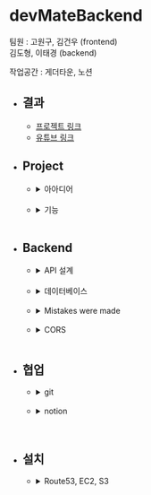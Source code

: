 # devMateBackend

팀원 : 고원구, 김건우 (frontend)   
김도형, 이태경 (backend)   

작업공간 : 게더타운, 노션

* ## 결과
    * [프로젝트 링크](http://www.devmate.org/)
    * [유튜브 링크](https://www.youtube.com/watch?v=iSRJttPh7XU)
      <br>

* ## Project
    * <details>
      <summary>아아디어</summary>
      <br>

      향해99 2기 동기들의 숫자는 대략 130명,   
      하지만 이중에 20명도 알지 못하고 있어,   
      서로를 더 알기위해 만든 미니프로젝트입니다.   
      개발자를 뜻하는 'Dev"   
      동료를 뜻하는 "Mate"를 합쳐    
      프로젝트명 Dev-Mate로 정하였습니다.
      </details>
      <br>

    * <details>
      <summary>기능</summary>
      <br>
      
        * 회원가입/회원수정
        * 회원 이미지 S3 저장
        * 로그인/로그아웃   
          (SPRING SECURITY JSESSIONID)
        * 회원 조회  
        * 회원에게 좋아요/댓글 작성
        * 댓글 삭제

      </details>
      <br>

* ## Backend
    * <details>
      <summary>API 설계</summary>
        <br>
      
        /api
        * /user
            * method = POST
            * request = {username:"아이디",
              password:"비밀번호",
              name: "강호동",
              skill : "REACT",
              introduce : "안녕하세요!", image_url: "www.aws.s3.img.jpg"}
            * response = {res: true/false, msg: "회원가입이 성공하였습니다."}
            * 기능 = 회원가입
            
        * /user
          * method = GET
          * response = {res:true/false,
            msg: "회원이 조회되었습니다.",
            result: [ { id: user.id , name: user.name , skill: user.skill , introduce: user.introduce , image_url: user.image_url } , .... ]}
          * 기능 = 모든 회원을 조회합니다.

        * /user/{user_id}
          * method = GET
          * response = {res:true/false, msg: "단일 회원이 조회되었습니다.", result: {id: user.id , name: user.name , skill: user.skill , introduce: user.introduce , image_url: user.image_url, comments: [{author_id:author.id, content: comment.content, modified_at: localdatetime, created_at: localdatetime}, ... ] } }
          * 기능 = 단일 회원을 조회합니다.
            
        * /user?user_id={중복확인 아이디}
            * method = GET
            * request = ?user_id={중복확인 아이디}
            * response = {res=true/false, msg="아이디가 중복되었습니다."}
            * 기능 = 회원 가입 전 중복확인

        * /user/image
            * method = POST (multipartform / form)
            * request = {file : image}
            * response = {res=true/false, msg="이미지가 서버에 저장되었습니다.", image_url="www.aws.s3.img.jpg"}
            * 기능 = S3에 업로드된 이미지 저장, url 반환

        * /user/login
            * method = POST (form)
            * request = {username:아이디", password:"비밀번호"}
            * response = redirect "/"
            * 기능 = 스프링 부트 로그인
          
        * /comment?user_id={조회 유저}
          * method = GET
          * request = ?user_id={조회 유저}
          * response = {res: true/false, result:{author_id:comment.author_id, contents:comment.contents}
          * 기능 = 특정 유저의 모든 댓글 조회
          
        * /comment
          * method = POST
          * request = {contents: "댓글내용" ,
            user_id: "댓글이 달린사람의 id
            username: "댓글을 단 사람의 이름"}
          * response = {res: true/false, msg: "댓글이 작성되었습니다."}
          * 기능 = 댓글 작성

        * /comment/{comment_id}
          * method = DELETE
          * response = {res: true/false, msg: "삭제되었습니다."}
          * 기능 = 댓글 삭제

        * /comment
          * method = PATCH
          * request = {contents:"댓글내용"}
          * response = {res: true/false, msg: "수정되었습니다."}
          * 기능 = 댓글 수정

        * /likes
          * method = POST
          * request = {user_id: "좋아요가 달린사람 id"}
          * response = {res: true/false, msg: "좋아요가 작성되었습니다."}
          * 기능 = 좋아요 작성

        * /likes/{like_id}
          * method = DELETE
          * response = {res: true/false, msg: "좋아요가 삭제되었습니다."}
          * 기능 = 좋아요 삭제

    </details>
    <br>

    * <details>
      <summary>데이터베이스</summary>
        <br>

        * dev_mate
            * user
                * id = long
                * username = string
                * password = string
                * name = string
                * skill = enum(string)
                * introduce = string
                * image_url = sring
                * created_at = localDateTime
                * modified_at = localDateTime
            * comment
                * id = long
                * user_id = long
                * author_id = long
                * content = string
                * created_at = localDateTime
                * modified_at = localDateTime
            * likes
                * id = long
                * user_id = long
                * author_id = long
                * created_at = localDateTime
                * modified_at = localDateTime
    
    </details>
    <br>

    * <details>
      <summary>Mistakes were made</summary>  
      <br>
      
      다음은 저희 프로젝트의 데이터베이스를 fk와 pk로 간략화한 사진입니다.   
      
      ![](img/simplified_database.PNG)   
      
      논리적인 맥락에서는 이 관계는 성립할 수 있습니다.   
      저희의 서비스는 사람에게 댓글이나 좋아요를 하는 서비스입니다.   
      comment 는 작성자와 작성당한 사람이 동시에 필요합니다.    
      댓글을 쓴 사람과 댓글이 달린 사람입니다.   
         
      데이터베이스의 맥락에서도 이 관계는 성립할 수 있습니다.   
      2중 1:N 의 구조는 잘 알려져 있지 않지만 충분히 가능하다는 [stack overflow 문서입니다.](https://stackoverflow.com/questions/29356807/is-it-acceptable-to-have-2-one-to-many-relationships-between-2-tables)   
      실제 데이터베이스에 넣거나 받을 때에도 문제가 되지는 않았습니다.   
      
      다만 정말 큰 문제는 json 으로 받을 때의 recursion 에 있었습니다.   
      
      jackson recursion 에러가 발생하면    
      @jsonIgnore, @jsonIdentityInfo, @ jsonManagedReference 쓰면 되는거 야냐?   
      하실 수 있으시지만 그렇게 단순한 문제가 아니였습니다... ㅜㅜ   
      
      <br>
      
      예를 들어 댓글을 받는 경우   
      메인 페이지는   
      array[user] -> array[comment] -X> user    
      모든 유저들의 array -> 각각 유저들에게 작성된 comment array -X> 각각 comment 를 작성한 user     
      위에서 표현된 -X> 는 연결을 끊는다는 의미로   
      @jsonIgnore, @jsonIdentityInfo, @ jsonManagedReference 중 아무것이나 사용하셔도 됩니다.   
      
      메인 페이지의 경우 연결을 끊어낼 수 있습니다.   
      메인 페이지에서 받는 정보가 comment 의 갯수만 필요해서 array[comment] 만 있어도 되기 때문입니다.   
      
      ![](img/connection_comment_count.PNG)   
      메인에서 필요한 array[comment].length    
      
      <br>
      
      하지만 user 페이지의 경우 어떨까요?    
      
      ![](img/connection_comment.PNG)    
      댓글에는 user의 정보가 포함되어야 합니다.    
      
      유저 정보 -> 유저들에게 작성된 comment array -> 각각 comment 를 작성한 user 정보   
      의 연결관계가 정의되어야 합니다.   
      즉 user -> comment -> user 로 한번의 루프가 일어나야 한다는 것입니다.   
      그럼 user -> comment -> user -> comment -> user -> comment ... 지옥이 시작됩니다.   
      
      이는 @json annotation 들로는 해결할 수 없습니다.   
      뒤의 연결관계를 끊어내면, 앞의 연결관계가 끊어지게 됩니다.   
      즉   
      user -> comment -> user -X> comment 가 되면         
      user -X> comment -> user -X> comment 가 됩니다.    
      
      <br>
      
      따끈따끈 새로나온 @jsonView 로도 해결이 불가능합니다.      
      @jsonView 는 @controller 의 request 마다 어떤 결과는 표시하고 어떤 결과는 나타내지 않는 기능입니다.    
      
      메인과 상세페이지의 json 표시 결과를 다르게 하면 되지 않을까 생각 하였지만,    
      상세 페이지는 메인 페이지와 아무런 관계가 없는 독자적인 문제였습니다.   

      아무리 메인 페이지와 상세 페이지를 구별해도 결국은   
      user -> comment -> user -X> comment 문제가 된다는 의미입니다.   

      <br>
      
      생각해본 해결책    
      
      처음 생각해본 해결책은 jsonIdentityInfo 에 다중 결과를 반환하는 것이였습니다.   
      그러나 바로 다중 결과 반환이 불가능하다는 것을 알게 되었습니다. ㅋㅋㅋㅋ
      
      그 다음으로 생각해본 방법은   
      identityInfo 로 받은 user 의 아이디로 query 를 날려 결과에 반환하는 것이였습니다.   
      그러나 이 방법은 전혀 최적화되어 있지 않습니다.      
      댓글이 많은 회원의 경우 각 댓글을 단 사람의 정보를 database 에서 받아와야 합니다.   
      
      생각을 이어가던 중 제가 도달한 결론을 먼저 말씀드리면   
      1. post 테이블을 만든다.
      2. jpql 을 직접 작성한다.
        
      이 방법들은 전혀 전문가의 입에서 나오는 소리가 아닌,    
      초보자의 고찰일 뿐입니다. 이것을 정답으로는 생각해주지 마세요.      
      방법은 이것보다 훨씬 많을 것입니다.    
      
      우선 a는   
      
      ![](img/with_post_table.PNG)    
    
      post 라는 table 을 만들어 jackson recursion 을 피하는 방법입니다.    
    
      post 라는 table 이 생긴다면   
      메인페이지의 경우   
      
      array[post] -> array[comment] -> array[user] 가 됩니다.    
      
      상세페이지도 마찬가지로   
      
      post -> array[comment] -> array[user] 가 됩니다.   
      
      즉 post, comment, user 에서 json 이 끊어질 수 있어 문제가 해결됩니다.   
    
      다만 이 해결책에는 단점이 있습니다.   
      
      user 의 정보가 곧 post 의 정보에 해당되는 저희 프로젝트는,   
      user가 생성, 수정, 삭제 될때마다 post 도 따라서 생성, 수정, 삭제해야 한다는 것입니다.   
      물론, 삭제의 경우 cascade 를 사용할 수 있겠지만,   
      사용자의 세부정보까지 연동되야 하는 생성, 수정의 경우 낭비가 일어납니다.    
      그럼으로 전혀 최적화된 방법이라고 할 수 없습니다.   
      
      <br>
      
      그럼으로 생각한 b 는      
      @query 을 사용하는 방법입니다.   
      
      user join comment join user 로 3번까지만 join 정의를 해버리는 것입니다.    
      물론 이제 같은 user 의 테이블이 조인 되는 것이라서 column 이 중복될 것입니다.   
      user a, user b 로 a_username, b_username 으로 보통 sql 에서 해결할 수 있습니다.   
      이 프로젝트는 5일이라는 짧은 시간과 프런트가 어려워서 도움을 주러 감으로 삽질할 시간이 없어 아쉽게도 적용되어 있지 않습니다.   
      프로젝트가 끝나고 몇일 이후에 적는 readme 이지만 그럼에도 @query 를 한번 제대로 배워보고 싶은 생각이 물씬 드는 문제였습니다.      
      </details>
      <br>
      
    * <details>
      <summary>CORS</summary>  
      <br>

      Cors 는 시행착오를 많이 거쳤습니다.      
      stack overflow 에는 cors 를 해결하기 위한 수많은 spring code 들이 존재하지만 그 중에서 가장 
      단순하고 가장 효과적인 코드를 찾아야 했습니다.   
      
      찾고 사용했던 코드들   
      CORS FILTER   
      ```java
      // TODO : 해당 클래스의 내용을 readme 에 정리하고 삭제하기
      @Deprecated
      @Component
      @Order(Ordered.HIGHEST_PRECEDENCE)
      public class CORSFilter implements Filter { 
          @Autowired
          private DomainConfig domainConfig;
      
          @Override
          public void doFilter(ServletRequest req, ServletResponse res, FilterChain chain) throws IOException, ServletException {
              HttpServletResponse response = (HttpServletResponse) res;
              HttpServletRequest request = (HttpServletRequest) req;
      
              // header 를 필요에 맞게 변경할 수 있습니다.
              response.setHeader("Access-Control-Allow-Credentials", "true");
              response.setHeader("Access-Control-Allow-Origin", "http://localhost:3000");
              response.setHeader("Access-Control-Allow-Methods", "GET, POST, PATCH, GET, DELETE");
              response.setHeader("Access-Control-Max-Age", "3600");
              response.setHeader("Access-Control-Allow-Headers", "content-type");
      
              if ("OPTIONS".equalsIgnoreCase(request.getMethod())) {
                  response.setStatus(HttpServletResponse.SC_OK);
              } else {
                  chain.doFilter(req, res);
              }
          }
      
          @Override
          public void init(FilterConfig filterConfig) {
          }
      
          @Override
          public void destroy() {
          }
      }
      ```   
      위 코드는 강제적으로 controller 의 모든 header 에 cors 허용을 붙입니다.   
      
      이 코드베이스는 별로 추천드리지 않습니다.   
      우선 저기 위의 @Order(Ordered.HIGHEST_PRECEDENCE) 가 보이실 겁니다.   
      이는 강제성을 가지는 것과 같은 효과가 있습니다.   
      @Order(Ordered.HIGHEST_PRECEDENCE) 없이는 작동하지 않습니다.   
      그럼으로 스프링의 코드베이스를 조작하는 것과 같은 의미를 가집니다.   
      
      Spring 은 웹 api 를 만들기 위한 template 입니다.    
      Template 은 사용하는 것이지 뜯어 고치는 것이 아닙니다.    
      
      이러한 방법을 사용하지 말고 spring 에서 의도한 방법을 찾아보는 것이 좋을 것 같았습니다.   

      `@CrossOrigin(origins = {"devmate.org"}, allowCredentials = "true")`   
      다음과 같은 @CrossOrigins 를 controller class 앞에 사용해주신다면 훨씬 더 깔끔하고 
      스프링에서 의도된 도구를 사용한다고 생각되어 @CrossOrigin 으로 변경하였습니다.   
      
      다만 security 는 또 다른 문제였습니다.   
      ```java
      @Configuration
      @EnableWebSecurity // 스프링 Security 지원을 가능하게 함
      @EnableGlobalMethodSecurity(securedEnabled = true)
      public class WebSecurityConfig extends WebSecurityConfigurerAdapter {
      @Autowired
      private DomainConfig domainConfig;
      
          @Bean
          public BCryptPasswordEncoder encodePassword() {
              return new BCryptPasswordEncoder();
          }
      
          @Bean
          @Override
          public AuthenticationManager authenticationManagerBean() throws Exception {
              return super.authenticationManagerBean();
          }
      
          @Override
          protected void configure(HttpSecurity http) throws Exception {
              http.csrf().disable();
              http.headers().frameOptions().disable();
              
              @Depricated
              // TODO : 깃헙 readme 에 남기고 삭제하기 (security cors 설정법)
                http.cors().configurationSource(request -> {
                        var cors = new CorsConfiguration();
                        cors.setAllowedOrigins(Arrays.asList(domainConfig.getFullName()));
                        cors.setAllowedMethods(Arrays.asList("POST", "GET", "PUT", "DELETE", "PATCH", "OPTIONS"));
                        cors.setAllowedHeaders(Collections.singletonList("*"));
                        cors.setAllowCredentials(true);
                        return cors;
                });
      
              http.authorizeRequests()
                      // image 폴더를 login 없이 허용
                      .antMatchers("/images/**").permitAll()
                      // css 폴더를 login 없이 허용
                      .antMatchers("/css/**").permitAll()
                      .antMatchers("/user/**").permitAll()
                      .antMatchers("/h2-console/**").permitAll()
                      .antMatchers("/api/**").permitAll() // api테스트를 위해 열어두었습니다 배포시 주석처리해주세요
                      // 그 외 모든 요청은 인증과정 필요
                      .anyRequest().authenticated()
                      .and()
                      .formLogin()
                      //.loginPage(domainConfig.getFullName()+ "/login")
                      .loginProcessingUrl("/api/user/login")
                      // https://stackoverflow.com/questions/60826884/jwt-served-via-httponly-cookie-with-someway-to-find-out-is-logged-in
                      .defaultSuccessUrl(domainConfig.getFullName()+"/")
                      .failureUrl(domainConfig.getFullName() + "/login/?res=false")
                      .permitAll()
                      .and()
                      .logout()
                      .logoutUrl(domainConfig.getFullName()+"/redirect/logout")
                      .permitAll()
                      .and()
                      .exceptionHandling()
                      .accessDeniedPage("/user/forbidden");
          }
      }
      ```
      
      위 방법에서 `@Depricated` 된 `http.cors().configurationSource()` 이후의 cors 설정 부분이 security 의 요청들에 cors header
      를 달아주는 역활을 합니다.   

      `http.authorizeRequests()` 같이 `http.cors()` 를 만든 것으로 보아 spring 에서 의도한 방법에도 맞고 잘 되는 것 같이 보였습니다.      
      
      하지만 한가지 큰 문제점이 얼마 지나지 않아 나타났습니다.   
      
      Security 는 다른 도메인에 쿠키를 저장할 수 없습니다.
      
      이게 무슨 예기냐 하면   
      localhost:8080 에서    
      localhost:3000 에 jsessionid 를 지정할 수 없습니다.   
      
      자세한 [stack overflow 링크](https://stackoverflow.com/questions/6761415/how-to-set-a-cookie-for-another-domain) 는 여기에 올려드립니다.   
      그래서 제시된 해결책들을 읽던 와중에    
      
      a.devmate.org 에서 b.devmae.org 의 쿠키를 변동할 수 있다는 예기가 있었습니다.    
      spring 의 경우 이를 해결하는 방법은 application.properties 에서   
      `server.servlet.session.cookie.domain=devmate.org` 를 추가하는 것입니다.      
      servlet 은 spring 의 내부에서 사용되는 프레임워크입니다.   
      이 코드를 추가하시면 이제 security 에서 subDomian 에 쿠키를 변동할 수 있게 됩니다.   
      
      security 는 쿠키를 변동할 때마다 `Set-Cookie: JSESSIONID=value;` 를 주는데,   
      여기에  `domain=devmate.org` 가 붙으면 subdomain 에서도 접근이 가능한 쿠키로 변동됩니다.   
      header 가 `Set-Cookie: JSESSIONID=value; domain=devmate.org` 로 변경되는 겁니다.    
      이 역활을 `server.servlet.session.cookie.domain=devmate.org` 가 해주는 것이구요.   
      
      여기까지 다 끝난 이후에는 route53 를 이용하여 api.devmate.org 와 www.devmate.org 를 지정해주시면 됩니다.   
      
      이렇게 되면 위의 `http.cors()` 지정 또한 필요가 없어집니다.   
      <br>
      
      </details>
      <br>


* ## 협업
    * <details>
      <summary>git</summary>
      <br>
      
      백엔드는 브랜치를 아직 사용하지 않고 commit merge 만 조심하며 작성하였습니다.       
      원구님의 경우 front 에서 브랜치를 사용하셨습니다.
      </details>
      <br>

    * <details>
      <summary>notion</summary>
      <br>
      
      [Link](https://www.notion.so/21-3b3e8608d943459a93a9652418efd1b6)
      </details>

<br>

* ## 설치
    * <details>
      <summary>Route53, EC2, S3</summary>
      <br>
        
      </details>

